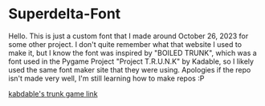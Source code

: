 # Superdelta-Font

Hello. This is just a custom font that I made around October 26, 2023 for some other project.
I don't quite remember what that website I used to make it, but I know the font was inspired by "BOILED TRUNK", which was a font used
in the Pygame Project "Project T.R.U.N.K" by Kadable, so I likely used the same font maker site that they were using. 
Apologies if the repo isn't made very well, I'm still learning how to make repos :P

[kabdable's trunk game link](https://kadable.itch.io/project-trunk)


